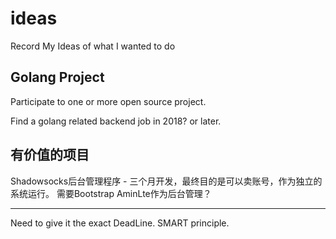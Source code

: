 # ideas
Record My Ideas of what I wanted to do

Golang Project
---

Participate to one or more open source project.

Find a golang related backend job in 2018? or later.

有价值的项目
---
Shadowsocks后台管理程序 - 三个月开发，最终目的是可以卖账号，作为独立的系统运行。
需要Bootstrap AminLte作为后台管理？

---
Need to give it the exact DeadLine.
SMART principle.
